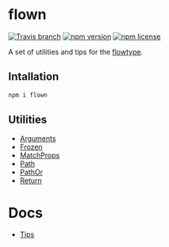 # flown

[![Travis branch](https://img.shields.io/travis/lttb/flown/master.svg?style=flat-square)](https://travis-ci.org/lttb/flown)
[![npm version](https://img.shields.io/npm/v/flown.svg?style=flat-square)](https://www.npmjs.com/package/flown)
[![npm license](https://img.shields.io/npm/l/flown.svg?style=flat-square)](https://www.npmjs.com/package/flown)

A set of utilities and tips for the [flowtype](https://github.com/facebook/flow).

## Intallation

```sh
npm i flown
```

## Utilities

- [Arguments](./src/Arguments)
- [Frozen](./src/Frozen)
- [MatchProps](./src/MatchProps)
- [Path](./src/Path)
- [PathOr](./src/PathOr)
- [Return](./src/Return)

# Docs

- [Tips](./docs/Tips.md)
